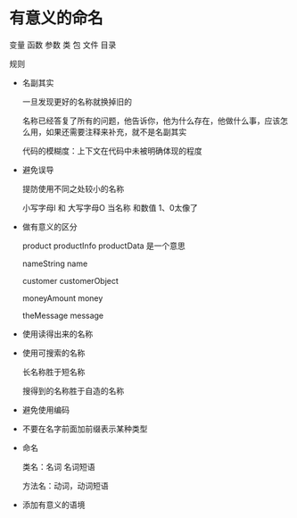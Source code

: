 # 有意义的命名

变量
函数
参数
类
包
文件
目录

规则

- 名副其实

  一旦发现更好的名称就换掉旧的

  名称已经答复了所有的问题，他告诉你，他为什么存在，他做什么事，应该怎么用，如果还需要注释来补充，就不是名副其实

  代码的模糊度：上下文在代码中未被明确体现的程度

- 避免误导

  提防使用不同之处较小的名称

  小写字母l 和 大写字母O 当名称   和数值 1、0太像了

- 做有意义的区分

  product  productInfo  productData  是一个意思

  nameString  name

  customer  customerObject

  moneyAmount   money

  theMessage  message

- 使用读得出来的名称

- 使用可搜索的名称

  长名称胜于短名称

  搜得到的名称胜于自造的名称

- 避免使用编码

- 不要在名字前面加前缀表示某种类型

- 命名

  类名：名词 名词短语
  
  方法名：动词，动词短语
  
- 添加有意义的语境
  

  
  